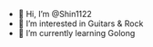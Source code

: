 - 👋 Hi, I’m @Shin1122
- 👀 I’m interested in Guitars & Rock
- 🌱 I’m currently learning Golong
<!-- - 💞️ I’m looking to collaborate on ... -->
<!-- - 📫 How to reach me ... -->

<!---
Shin1122/Shin1122 is a ✨ special ✨ repository because its `README.md` (this file) appears on your GitHub profile.
You can click the Preview link to take a look at your changes.
--->
